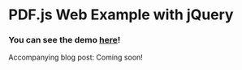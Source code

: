 # PDF.js Web Example with jQuery

### You can see the demo [here](https://pspdfkit-labs.github.io/pdfjs-web-example-jquery/)!

Accompanying blog post: Coming soon!
